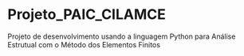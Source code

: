 # Projeto_PAIC_CILAMCE
Projeto de desenvolvimento usando a linguagem Python para Análise Estrutual com o Método dos Elementos Finitos
